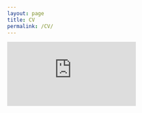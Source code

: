 ```yaml
---
layout: page
title: CV
permalink: /CV/
---
```


<!--See <a href="https://lysea-haggie.github.io/AIandEducation/docs/_pdfs/CV.pdf" target="_blank">my CV here.</a>-->

<embed src="https://lysea-haggie.github.io/AIandEducation/docs/_pdfs/CV.pdf" type="application/pdf"/>